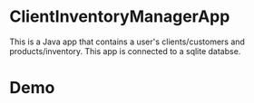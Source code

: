 # ClientInventoryManagerApp
This is a Java app that contains a user's clients/customers and products/inventory. This app is connected to a sqlite databse.

# Demo
